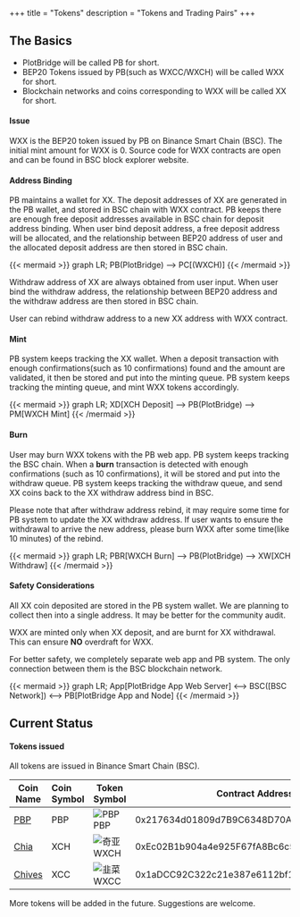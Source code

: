 +++
title = "Tokens"
description = "Tokens and Trading Pairs"
+++

## The Basics

-   PlotBridge will be called PB for short.
-   BEP20 Tokens issued by PB(such as WXCC/WXCH) will be called WXX for short.
-   Blockchain networks and coins corresponding to WXX will be called XX for short.

#### Issue

WXX is the BEP20 token issued by PB on Binance Smart Chain (BSC).
The initial mint amount for WXX is 0.
Source code for WXX contracts are open and can be found in BSC block explorer website.

#### Address Binding

PB maintains a wallet for XX.
The deposit addresses of XX are generated in the PB wallet, and stored in BSC chain with WXX contract.
PB keeps there are enough free deposit addresses available in BSC chain for deposit address binding.
When user bind deposit address, a free deposit address will be allocated, and the relationship between BEP20 address of user and the allocated deposit address are then stored in BSC chain.

{{< mermaid >}}
graph LR;
PB(PlotBridge) --> PC[(WXCH)]
{{< /mermaid >}}

Withdraw address of XX are always obtained from user input. When user bind the withdraw address, the relationship between BEP20 address and the withdraw address are then stored in BSC chain.

User can rebind withdraw address to a new XX address with WXX contract.

#### Mint

PB system keeps tracking the XX wallet. When a deposit transaction with enough confirmations(such as 10 confirmations) found and the amount are validated, it then be stored and put into the minting queue.
PB system keeps tracking the minting queue, and mint WXX tokens accordingly.

{{< mermaid >}}
graph LR;
XD[XCH Deposit] --> PB(PlotBridge) --> PM[WXCH Mint]
{{< /mermaid >}}

#### Burn

User may burn WXX tokens with the PB web app.
PB system keeps tracking the BSC chain. When a **burn** transaction is detected with enough confirmations (such as 10 confirmations), it will be stored and put into the withdraw queue.
PB system keeps tracking the withdraw queue, and send XX coins back to the XX withdraw address bind in BSC.

Please note that after withdraw address rebind, it may require some time for PB system to update the XX withdraw address. If user wants to ensure the withdrawal to arrive the new address, please burn WXX after some time(like 10 minutes) of the rebind.

{{< mermaid >}}
graph LR;
PBR[WXCH Burn] --> PB(PlotBridge) --> XW[XCH Withdraw]
{{< /mermaid >}}

#### Safety Considerations

All XX coin deposited are stored in the PB system wallet.
We are planning to collect then into a single address. It may be better for the community audit.

WXX are minted only when XX deposit, and are burnt for XX withdrawal. This can ensure **NO** overdraft for WXX.

For better safety, we completely separate web app and PB system. The only connection between them is the BSC blockchain network.

{{< mermaid >}}
graph LR;
App[PlotBridge App Web Server] <--> BSC([BSC Network]) <--> PB[PlotBridge App and Node]
{{< /mermaid >}}

## Current Status

#### Tokens issued

All tokens are issued in Binance Smart Chain (BSC).

| Coin Name                             | Coin Symbol | Token Symbol                   | Contract Address                           | Trading Pair                                                                                 |
| ------------------------------------- | :---------- | ------------------------------ | ------------------------------------------ | -------------------------------------------------------------------------------------------- |
| [PBP](https://www.plotbridge.io)      | PBP         | ![PBP](/images/pbp.png)PBP     | 0x217634d01809d7B9C6348D70A95AE7f5E5179de3 | [BNB/PBP](https://pancakeswap.finance/info/pool/0xb8d7e1982d01a613708b3235a5781a734f63d082)  |
| [Chia](https://www.chia.net)          | XCH         | ![奇亚](/images/wxch.png)WXCH  | 0xEc02B1b904a4e925F67fA8Bc6c5d428266F5C1a5 | [WXCH/PBP](https://pancakeswap.finance/info/pool/0x10d2a3f0f7485fcee84407bbd4272918fe864a55) |
| [Chives](https://www.chivescoin.org/) | XCC         | ![韭菜](/images/wxcc.png) WXCC | 0x1aDCC92C322c21e387e6112bf162858AF208ff3a | [WXCC/PBP](https://pancakeswap.finance/info/pool/0xa9d19fe91bbb3d9f91ca313f71aa58101015014b) |

More tokens will be added in the future. Suggestions are welcome.
